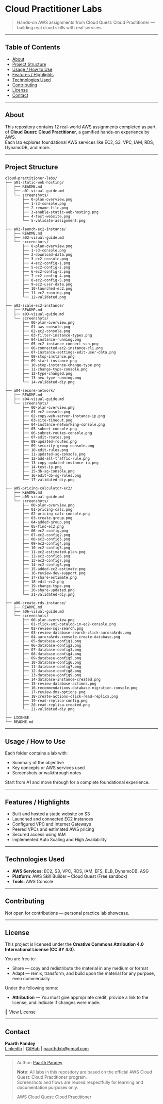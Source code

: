 # Cloud Practitioner Labs

> Hands-on AWS assignments from Cloud Quest: Cloud Practitioner — building real cloud skills with real services.

---

## Table of Contents

- [About](#about)  
- [Project Structure](#project-structure)  
- [Usage / How to Use](#usage--how-to-use)  
- [Features / Highlights](#features--highlights)  
- [Technologies Used](#technologies-used)  
- [Contributing](#contributing)  
- [License](#license)  
- [Contact](#contact)

---

## About

This repository contains 12 real-world AWS assignments completed as part of **Cloud Quest: Cloud Practitioner**, a gamified hands-on experience by AWS.  
Each lab explores foundational AWS services like EC2, S3, VPC, IAM, RDS, DynamoDB, and more.

---

## Project Structure
```
cloud-practitioner-labs/
├── a01-static-web-hosting/
│   ├── README.md
│   ├── a01-visual-guide.md
│   └── screenshots/
│       ├── 0-plan-overview.png
│       ├── 1-s3-console.png
│       ├── 2-rename-file.png
│       ├── 3-enable-static-web-hosting.png
│       ├── 4-test-website.png
│       └── 5-validate-assignment.png
│
├── a02-launch-ec2-instance/
│   ├── README.md
│   ├── a02-visual-guide.md
│   └── screenshots/
│       ├── 0-plan-overview.png
│       ├── 1-s3-console.png
│       ├── 2-download-data.png
│       ├── 3-ec2-console.png
│       ├── 4-ec2-config-1.png
│       ├── 5-ec2-config-2.png
│       ├── 6-ec2-config-3.png
│       ├── 7-ec2-config-4.png
│       ├── 8-ec2-config-5.png
│       ├── 9-ec2-user-data.png
│       ├── 10-launched-ec2.png
│       ├── 11-ec2-running.png
│       └── 12-validated.png
│
├── a03-scale-ec2-instance/
│   ├── README.md
│   ├── a03-visual-guide.md
│   └── screenshots/
│       ├── 00-plan-overview.png
│       ├── 01-aws-console.png
│       ├── 02-ec2-console.png
│       ├── 03-filter-instance-types.png
│       ├── 04-instance-running.png
│       ├── 05-ec2-instance-connect-ssh.png
│       ├── 06-connected-ec2-instance-cli.png
│       ├── 07-instance-settings-edit-user-data.png
│       ├── 08-stop-instance.png
│       ├── 09-start-instance.png
│       ├── 10-stop-instance-change-type.png
│       ├── 11-change-type-console.png
│       ├── 12-type-changed.png
│       ├── 13-new-type-running.png
│       └── 14-validated-diy.png
│
├── a04-secure-network/
│   ├── README.md
│   ├── a04-visual-guide.md
│   └── screenshots/
│       ├── 00-plan-overview.png
│       ├── 01-ec2-console.png
│       ├── 02-copy-web-server-instance-ip.png
│       ├── 03-site-timeout.png
│       ├── 04-instance-networking-console.png
│       ├── 05-subnet-console.png
│       ├── 06-subnet-routes-console.png
│       ├── 07-edit-routes.png
│       ├── 08-updated-routes.png
│       ├── 09-security-group-console.png
│       ├── 10-edit-rules.png
│       ├── 11-updated-sg-console.png
│       ├── 12-add-all-traffic-rule.png
│       ├── 13-copy-updated-instance-ip.png
│       ├── 14-test-ip.png
│       ├── 15-db-sg-console.png
│       ├── 16-edit-db-sg-rules.png
│       └── 17-validated-diy.png
│
├── a05-pricing-calculator-ec2/
│   ├── README.md
│   ├── a05-visual-guide.md
│   └── screenshots/
│       ├── 00-plan-overview.png
│       ├── 01-pricing-calc.png
│       ├── 02-pricing-calc-console.png
│       ├── 03-create-group.png
│       ├── 04-added-group.png
│       ├── 05-find-ec2.png
│       ├── 06-ec2-config.png
│       ├── 07-ec2-config2.png
│       ├── 08-ec2-config3.png
│       ├── 09-ec2-config4.png
│       ├── 10-ec2-config5.png
│       ├── 11-ec2-estimated-plan.png
│       ├── 12-ec2-config6.png
│       ├── 13-ec2-config7.png
│       ├── 14-ec2-config8.png
│       ├── 15-added-ec2-estimate.png
│       ├── 16-review-dev-support.png
│       ├── 17-share-estimate.png
│       ├── 18-edit-ec2.png
│       ├── 19-change-type.png
│       ├── 20-share-updated.png
│       └── 21-validated-diy.png
│
├── a06-create-rds-instance/
│   ├── README.md
│   ├── a06-visual-guide.md
│   └── screenshots/
│       ├── 00-plan-overview.png
│       ├── 01-click-ami-catalog-in-ec2-console.png
│       ├── 02-review-sql-search.png
│       ├── 03-review-database-search-click-aurora&rds.png
│       ├── 04-aurora&rds-console-create-database.png
│       ├── 05-database-config1.png
│       ├── 06-database-config2.png
│       ├── 07-database-config3.png
│       ├── 08-database-config4.png
│       ├── 09-database-config5.png
│       ├── 10-database-config6.png
│       ├── 11-database-config7.png
│       ├── 12-database-config8.png
│       ├── 13-database-config9.png
│       ├── 14-database-instance-created.png
│       ├── 15-review-database-actions.png
│       ├── 16-recommendations-database-migration-console.png
│       ├── 17-review-dms-options.png
│       ├── 18-create-actions-click-read-replica.png
│       ├── 19-read-replica-config.png
│       ├── 20-read-replica-created.png
│       └── 21-validated-diy.png
│
├── LICENSE
└── README.md
```
---

## Usage / How to Use

Each folder contains a lab with:
- Summary of the objective
- Key concepts or AWS services used
- Screenshots or walkthrough notes

Start from A1 and move through for a complete foundational experience.

---

## Features / Highlights

- Built and hosted a static website on S3  
- Launched and connected EC2 instances  
- Configured VPC and Internet Gateways  
- Peered VPCs and estimated AWS pricing  
- Secured access using IAM  
- Implemented Auto Scaling and High Availability

---

## Technologies Used

- **AWS Services**: EC2, S3, VPC, RDS, IAM, EFS, ELB, DynamoDB, ASG  
- **Platform**: AWS Skill Builder – Cloud Quest (Free sandbox)  
- **Tools**: AWS Console

---

## Contributing

Not open for contributions — personal practice lab showcase.

---

## License

This project is licensed under the **Creative Commons Attribution 4.0 International License (CC BY 4.0)**.

You are free to:
- Share — copy and redistribute the material in any medium or format  
- Adapt — remix, transform, and build upon the material for any purpose, even commercially

Under the following terms:
- **Attribution** — You must give appropriate credit, provide a link to the license, and indicate if changes were made.

🔗 [View License](https://creativecommons.org/licenses/by/4.0/)

---

## Contact

**Paarth Pandey**  
[LinkedIn](https://www.linkedin.com/in/paarth-pandey-13779529b/) | [GitHub](https://github.com/paarthpandey10) | paarthdxb@gmail.com

---

> Author: [Paarth Pandey](https://github.com/paarthpandey10)
> 
> **Note:** All labs in this repository are based on the official AWS Cloud Quest: Cloud Practitioner program.  
> Screenshots and flows are reused respectfully for learning and documentation purposes only.
>
> AWS Cloud Quest: Cloud Practitioner
